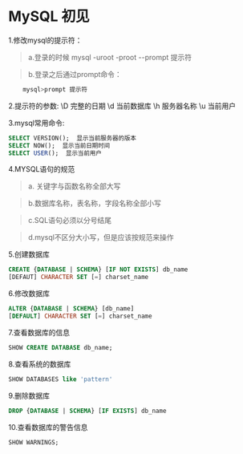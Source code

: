 # MySQL 初见

1.修改mysql的提示符：
>a.登录的时候 mysql -uroot -proot --prompt 提示符

>b.登录之后通过prompt命令：
``` sql
	mysql>prompt 提示符
```

2.提示符的参数:
\D  完整的日期
\d  当前数据库
\h  服务器名称
\u  当前用户

3.mysql常用命令:
``` sql
SELECT VERSION();  显示当前服务器的版本
SELECT NOW();  显示当前日期时间
SELECT USER();  显示当前用户
```
4.MYSQL语句的规范
>a. 关键字与函数名称全部大写

>b.数据库名称，表名称，字段名称全部小写

>c.SQL语句必须以分号结尾

>d.mysql不区分大小写，但是应该按规范来操作

5.创建数据库
``` sql
CREATE {DATABASE | SCHEMA} [IF NOT EXISTS] db_name 
[DEFAUT] CHARACTER SET [=] charset_name
```

6.修改数据库
``` sql
ALTER {DATABASE | SCHEMA} [db_name] 
[DEFAULT] CHARACTER SET [=] charset_name
```

7.查看数据库的信息
``` sql
SHOW CREATE DATABASE db_name;
```

8.查看系统的数据库
``` sql
SHOW DATABASES like 'pattern'
```

9.删除数据库
``` sql
DROP {DATABASE | SCHEMA} [IF EXISTS] db_name
```

10.查看数据库的警告信息
``` sql
SHOW WARNINGS;
``` 